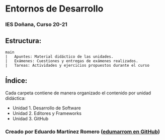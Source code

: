 # Entornos de Desarrollo
### IES Doñana, Curso 20-21

## Estructura:

    main
    |   Apuntes: Material didáctico de las unidades.
    |   Exámenes: Cuestiones y entregas de exámenes realizados.
    |   Tareas: Actividades y ejercicios propuestos durante el curso

## Índice:
Cada carpeta contiene de manera organizado el contenido por unidad didáctica:

- Unidad 1. Desarrollo de Software
- Unidad 2. Editores y Frameworks
- Unidad 3. GitHub

### Creado por Eduardo Martínez Romero ([edumarrom en GitHub](https://github.com/edumarrom))
